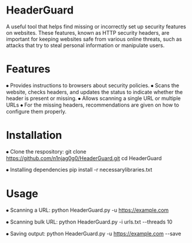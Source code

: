 # HeaderGuard
A useful tool that helps find missing or incorrectly set up security features on websites. These features, known as HTTP security headers, are important for keeping websites safe from various online threats, such as attacks that try to steal personal information or manipulate users.

# Features
⦁	Provides instructions to browsers about security policies.
⦁	Scans the website, checks headers, and updates the status to indicate whether the header is present or missing.
⦁	Allows scanning a single URL or multiple URLs
⦁	For the missing headers, recommendations are given on how to configure them properly.

# Installation
⦁ Clone the respository:
git clone https://github.com/n1njag0g0/HeaderGuard.git
cd HeaderGuard

⦁ Installing dependencies
pip install -r necessarylibraries.txt

# Usage
⦁ Scanning a URL:
python HeaderGuard.py -u https://example.com

⦁ Scanning bulk URL:
python HeaderGuard.py -i urls.txt --threads 10

⦁ Saving output:
python HeaderGuard.py -u https://example.com --save
